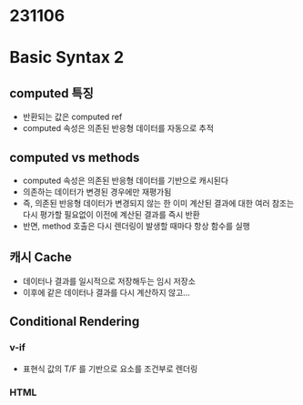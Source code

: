 # 231106

# Basic Syntax 2

## computed 특징

- 반환되는 값은 computed ref
- computed 속성은 의존된 반응형 데이터를 자동으로 추적

## computed vs methods

- computed 속성은 의존된 반응형 데이터를 기반으로 캐시된다
- 의존하는 데이터가 변경된 경우에만 재평가됨
- 즉, 의존된 반응형 데이터가 변경되지 않는 한 이미 계산된 결과에 대한 여러 참조는 다시 평가할 필요없이 이전에 계산된 결과를 즉시 반환
- 반면, method 호출은 다시 렌더링이 발생할 때마다 항상 함수를 실행

## 캐시 Cache

- 데이터나 결과를 일시적으로 저장해두는 임시 저장소
- 이후에 같은 데이터나 결과를 다시 계산하지 않고...

## Conditional Rendering

### v-if

- 표현식 값의 T/F 를 기반으로 요소를 조건부로 렌더링

### HTML <template> element

- 페이지가 로드될 때...

### v-if vs v-show

### v-show

- 표현식 값의 T/F 를 기반으로 요소의 가시성을 전환

- v- if 는 초기 로딩은 싸다 다만 토글비용이 비싸다
- v-show 는 초기 조건은 비싸다. 다 렌더링 하기에... 다만 토글비용이 싸다!
- 무언가를 매우 자주 전환해야 하는 경우에는 v-show 를, 실행 중에 조건이 변경되지 않는 경우에는 v-if 를 권장

## List Rendering

### v-for

- 소스 데이터를 기반으로 요소 또는 템플릿 블록을 여러 번 렌더링

### v-for 와 v-if 를 동일요소에 함께 사용하지 않는다

동일한 요소에서 v-if 가 v-for 보다 우선순위가 더 높기 때문

## Watchers

- 감시자
- watch()
- 반응형 데이터를 감시하고, 감시하는 데이터가 변경되면 콜백함수를 호출

# Lifecycle Hooks

- Vue 인스턴스의 생애주기 동안 특정 시점에 실행되는 함수
- 개발자가 특정단계에서 의도하는 로직이 실행될 수 있도록 함

# computed 의 반환 값은 변경하지 말것

# 생애주기

-> createApp ~ 메모리에서 삭제 (ex. 프로그램 종료)
